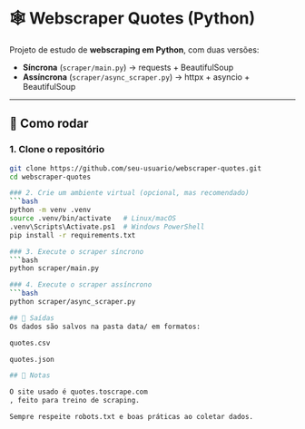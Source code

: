 # 🕸️ Webscraper Quotes (Python)

Projeto de estudo de **webscraping em Python**, com duas versões:

- **Síncrona** (`scraper/main.py`) → requests + BeautifulSoup  
- **Assíncrona** (`scraper/async_scraper.py`) → httpx + asyncio + BeautifulSoup  

---

## 🚀 Como rodar

### 1. Clone o repositório
```bash
git clone https://github.com/seu-usuario/webscraper-quotes.git
cd webscraper-quotes

### 2. Crie um ambiente virtual (opcional, mas recomendado)
```bash
python -m venv .venv
source .venv/bin/activate   # Linux/macOS
.venv\Scripts\Activate.ps1  # Windows PowerShell
pip install -r requirements.txt

### 3. Execute o scraper síncrono
```bash
python scraper/main.py  

### 4. Execute o scraper assíncrono
```bash
python scraper/async_scraper.py

## 📂 Saídas
Os dados são salvos na pasta data/ em formatos:

quotes.csv

quotes.json

## 📖 Notas

O site usado é quotes.toscrape.com
, feito para treino de scraping.

Sempre respeite robots.txt e boas práticas ao coletar dados.